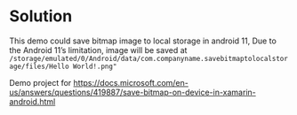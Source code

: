 # Solution

This demo could save bitmap image to local storage in android 11, Due to the Android 11’s limitation, image will be saved at `/storage/emulated/0/Android/data/com.companyname.savebitmaptolocalstorage/files/Hello World!.png"`

Demo project for https://docs.microsoft.com/en-us/answers/questions/419887/save-bitmap-on-device-in-xamarin-android.html